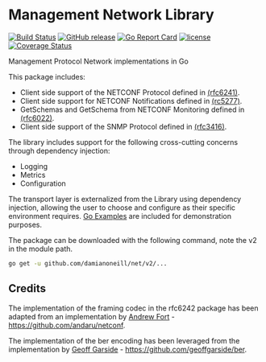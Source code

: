 # Management Network Library

[![Build Status](https://travis-ci.org/damianoneill/net.svg?branch=master)](https://travis-ci.org/damianoneill/net)
[![GitHub release](https://img.shields.io/github/release/damianoneill/net.svg)](https://github.com/damianoneill/net/releases)
[![Go Report Card](https://goreportcard.com/badge/github.com/damianoneill/net)](https://goreportcard.com/report/github.com/damianoneill/net)
[![license](https://img.shields.io/github/license/damianoneill/net.svg)](https://github.com/damianoneill/net/blob/master/LICENSE)
[![Coverage Status](https://coveralls.io/repos/github/damianoneill/net/badge.svg?branch=master)](https://coveralls.io/github/damianoneill/net?branch=master)

Management Protocol Network implementations in Go

This package includes:

* Client side support of the NETCONF Protocol defined in [(rfc6241)](https://tools.ietf.org/html/rfc6241).
* Client side support for NETCONF Notifications defined in [(rc5277)](https://tools.ietf.org/html/rfc5277).
* GetSchemas and GetSchema from NETCONF Monitoring defined in [(rfc6022)](https://tools.ietf.org/html/rfc6022).
* Client side support of the SNMP Protocol defined in [(rfc3416)](https://tools.ietf.org/html/rfc3416).

The library includes support for the following cross-cutting concerns through dependency injection:

* Logging
* Metrics
* Configuration

The transport layer is externalized from the Library using dependency injection, allowing the user to choose and configure as their specific environment requires.  [Go Examples](https://github.com/damianoneill/net/blob/master/v2/netconf/client/example_test.go) are included for demonstration purposes.

The package can be downloaded with the following command, note the v2 in the module path.

```bash
go get -u github.com/damianoneill/net/v2/...
```
## Credits

The implementation of the framing codec in the rfc6242 package has been adapted from an implementation by [Andrew Fort](https://github.com/andaru) - https://github.com/andaru/netconf.

The implementation of the ber encoding has been leveraged from the implementation by [Geoff Garside](http://geoffgarside.co.uk/) - https://github.com/geoffgarside/ber.
